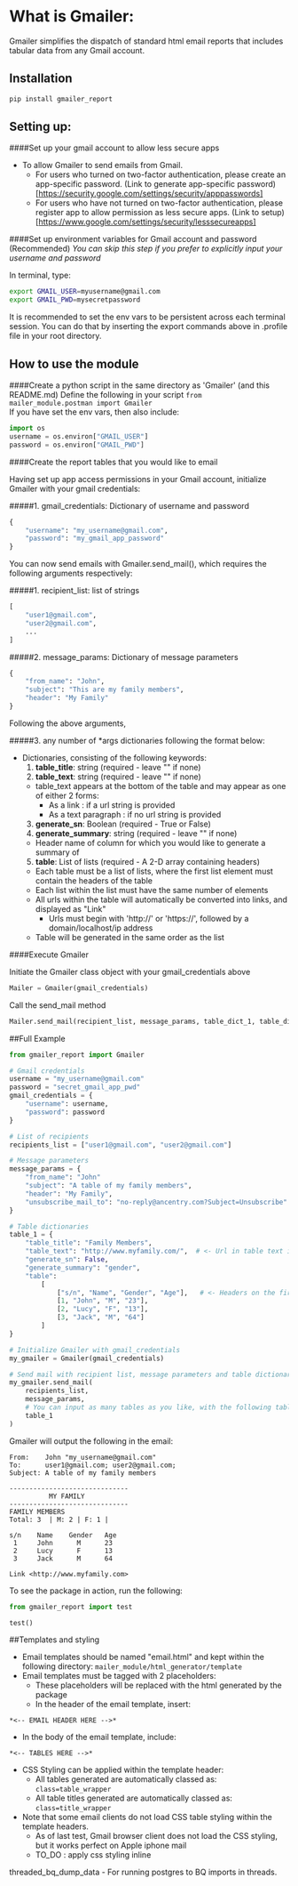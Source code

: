 # What is Gmailer:

   Gmailer simplifies the dispatch of standard html email reports that includes tabular data from any Gmail account.

## Installation
```bash
pip install gmailer_report
```

## Setting up:

####Set up your gmail account to allow less secure apps
- To allow Gmailer to send emails from Gmail.
  - For users who turned on two-factor authentication, please create an app-specific password. (Link to generate app-specific password)[https://security.google.com/settings/security/apppasswords]
  - For users who have not turned on two-factor authentication, please register app to allow permission as less secure apps. (Link to setup)[https://www.google.com/settings/security/lesssecureapps]
  

####Set up environment variables for Gmail account and password (Recommended)
   *You can skip this step if you prefer to explicitly input your username and password*
   
   In terminal, type:
```bash
export GMAIL_USER=myusername@gmail.com
export GMAIL_PWD=mysecretpassword
```

   It is recommended to set the env vars to be persistent across each terminal session. You can do that by inserting the export commands above in .profile file in your root directory.

## How to use the module

####Create a python script in the same directory as 'Gmailer' (and this README.md)
Define the following in your script
`from mailer_module.postman import Gmailer`  
If you have set the env vars, then also include:
```python
import os
username = os.environ["GMAIL_USER"]
password = os.environ["GMAIL_PWD"]
```

####Create the report tables that you would like to email

Having set up app access permissions in your Gmail account, initialize Gmailer with your gmail credentials:

#####1. gmail_credentials: Dictionary of username and password
```python
{
    "username": "my_username@gmail.com",
    "password": "my_gmail_app_password"
}
```

You can now send emails with Gmailer.send_mail(), which requires the following arguments respectively:

#####1. recipient_list: list of strings 
```python
[
    "user1@gmail.com",
    "user2@gmail.com", 
    ...
]
```

#####2. message_params: Dictionary of message parameters
```python
{
    "from_name": "John",
    "subject": "This are my family members",
    "header": "My Family"
}
```

Following the above arguments,

#####3. any number of *args dictionaries following the format below:
- Dictionaries, consisting of the following keywords:
  1. **table_title**: string  (required - leave "" if none)
  2. **table_text**: string  (required - leave "" if none)
    * table_text appears at the bottom of the table and may appear as one of either 2 forms:
      * As a link : if a url string is provided
      * As a text paragraph : if no url string is provided
  3. **generate_sn**: Boolean  (required - True or False)
  4. **generate_summary**: string (required - leave "" if none)
    * Header name of column for which you would like to generate a summary of
  5. **table**: List of lists (required - A 2-D array containing headers)
    * Each table must be a list of lists, where the first list element must contain the headers of the table
    * Each list within the list must have the same number of elements
    * All urls within the table will automatically be converted into links, and displayed as "Link"
      * Urls must begin with 'http://' or 'https://', followed by a domain/localhost/ip address
    * Table will be generated in the same order as the list

####Execute Gmailer

Initiate the Gmailer class object with your gmail_credentials above
```python
Mailer = Gmailer(gmail_credentials)
```
Call the send_mail method
```python
Mailer.send_mail(recipient_list, message_params, table_dict_1, table_dict_2, ...)
```

##Full Example
```python
from gmailer_report import Gmailer

# Gmail credentials
username = "my_username@gmail.com"
password = "secret_gmail_app_pwd"
gmail_credentials = {
    "username": username,
    "password": password
}

# List of recipients
recipients_list = ["user1@gmail.com", "user2@gmail.com"]

# Message parameters
message_params = {
    "from_name": "John"
    "subject": "A table of my family members",
    "header": "My Family",
    "unsubscribe_mail_to": "no-reply@ancentry.com?Subject=Unsubscribe"
}

# Table dictionaries
table_1 = {
    "table_title": "Family Members",
    "table_text": "http://www.myfamily.com/",  # <- Url in table text is automatically converted to link
    "generate_sn": False,
    "generate_summary": "gender",
    "table":
        [
            ["s/n", "Name", "Gender", "Age"],   # <- Headers on the first row
            [1, "John", "M", "23"],
            [2, "Lucy", "F", "13"],
            [3, "Jack", "M", "64"]
        ]
}

# Initialize Gmailer with gmail_credentials
my_gmailer = Gmailer(gmail_credentials)

# Send mail with recipient list, message parameters and table dictionaries
my_gmailer.send_mail(
    recipients_list,
    message_params,
    # You can input as many tables as you like, with the following table-dict format
    table_1
)
```

Gmailer will output the following in the email:
```
From:    John "my_username@gmail.com"
To:      user1@gmail.com; user2@gmail.com;
Subject: A table of my family members
```
```
------------------------------
          MY FAMILY
------------------------------
FAMILY MEMBERS
Total: 3  | M: 2 | F: 1 |

s/n    Name    Gender   Age
 1     John      M      23
 2     Lucy      F      13
 3     Jack      M      64

Link <http://www.myfamily.com>
```
To see the package in action, run the following:
```python
from gmailer_report import test

test()
```

##Templates and styling
- Email templates should be named "email.html" and kept within the following directory: `mailer_module/html_generator/template`
- Email templates must be tagged with 2 placeholders: 
  - These placeholders will be replaced with the html generated by the package
  - In the header of the email template, insert:
```
*<-- EMAIL HEADER HERE -->*
```
  - In the body of the email template, include:
```
*<-- TABLES HERE -->*
```
- CSS Styling can be applied within the template header:
  - All tables generated are automatically classed as: `class=table_wrapper`
  - All table titles generated are automatically classed as: `class=title_wrapper`
- Note that some email clients do not load CSS table styling within the template headers.
    - As of last test, Gmail browser client does not load the CSS styling, but it works perfect on Apple iphone mail
    - TO_DO : apply css styling inline

threaded_bq_dump_data - For running postgres to BQ imports in threads.